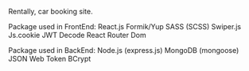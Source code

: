 Rentally, car booking site.

Package used in FrontEnd:
React.js
Formik/Yup
SASS (SCSS)
Swiper.js
Js.cookie
JWT Decode
React Router Dom

Package used in BackEnd:
Node.js (express.js)
MongoDB (mongoose)
JSON Web Token
BCrypt

